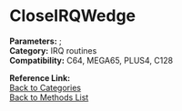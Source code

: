 # CloseIRQWedge

**Parameters:** ;  
**Category:** IRQ routines  
**Compatibility:** C64, MEGA65, PLUS4, C128  

**Reference Link:**  
[Back to Categories](../categories/irq_routines.md)  
[Back to Methods List](../../SUMMARY.md)
